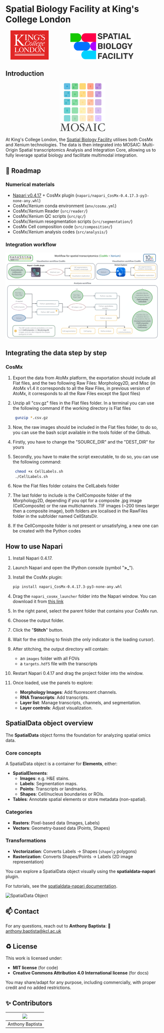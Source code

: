 # Spatial Biology Facility at King's College London

<p align="center">
  <img src="images/kcl_logo.png" width="125px">
  &nbsp;&nbsp;&nbsp;&nbsp;&nbsp;&nbsp;&nbsp;&nbsp;&nbsp;&nbsp;&nbsp;&nbsp;&nbsp;&nbsp;&nbsp;&nbsp;
  <img src="images/sbf_logo.png" width="210px">
  &nbsp;&nbsp;&nbsp;&nbsp;&nbsp;&nbsp;&nbsp;&nbsp;&nbsp;&nbsp;&nbsp;&nbsp;&nbsp;&nbsp;&nbsp;&nbsp;
</p>


## Introduction
<p align="center">
  <img src="images/mosaic.jpg" width="150px">
</p>

At King's College London, the [Spatial Biology Facility](https://www.kcl.ac.uk/research/facilities/the-spatial-biology-facility) utilises both CosMx and Xenium technologies. The data is then integrated into MOSAIC: Multi-Origin Spatial transcriptomics Analysis and Integration Core, allowing us to fully leverage spatial biology and facilitate multimodal integration.

## 🎯 Roadmap

### Numerical materials

- [Napari v0.4.17](https://github.com/napari/napari/releases/tag/v0.4.17) + CosMx plugin (`napari/napari_CosMx-0.4.17.3-py3-none-any.whl`)
- CosMx/Xenium conda environment (`env/cosmx.yml`)
- CosMx/Xenium Reader (`src/reader/`)
- CosMx/Xenium QC scripts (`src/qc/`)
- CosMx/Xenium resegmentation scripts (`src/segmentation/`)
- CosMx Cell composition code (`src/composition/`)
- CosMx/Xenium analysis codes (`src/analysis/`)

### Integration workflow

![Workflow](images/sbf_workflow.png)

## Integrating the data step by step

### CosMx

1. Export the data from AtoMx platform, the exportation should include all Flat files, and the two following Raw Files: Morphology2D, and Misc (in AtoMx v1.4 it corresponds to all the Raw Files, in previous version of AtoMx, it corresponds to all the Raw Files except the Spot files)
2. Unzip all "csv.gz" files in the Flat files folder. In a terminal you can use the following command if the working directory is Flat files

   ```bash
    gunzip *.csv.gz
    ```
   
3. Now, the raw images should be included in the Flat files folder, to do so, you can use the bash scipt available in the tools folder of the Github.
4. Firstly, you have to change the "SOURCE_DIR" and the "DEST_DIR" for yours
5. Secondly, you have to make the script executable, to do so, you can use the following command:

   ```bash
    chmod +x CellLabels.sh
    ./CellLabels.sh
    ```

6. Now the Flat files folder cotains the CellLabels folder
7. The last folder to include is the CellComposite folder of the Morphology2D, depending if you opt for a composite .jpg image (CellComposite) or the raw multichannels .TIF images (~200 times larger then a composite image), both folders are localised in the RawFiles folder in the subfolder named CellStatsDir.
8. If the CellComposite folder is not present or unsatisfying, a new one can be created with the Python codes

## How to use Napari

1. Install Napari 0.4.17.
2. Launch Napari and open the IPython console (symbol "**>_**").
3. Install the CosMx plugin:

    ```bash
    pip install napari_CosMx-0.4.17.3-py3-none-any.whl
    ```

4. Drag the `napari_cosmx_launcher` folder into the Napari window. You can download it from [this link](https://emckclac-my.sharepoint.com/:f:/g/personal/k2481276_kcl_ac_uk/EkO8xJFpX8ZBv_lq-5zRHQQBjcoTOE8PONclhqUfj20zSw?e=WtIiKX)
5. In the right panel, select the parent folder that contains your CosMx run.
6. Choose the output folder.
7. Click the "**Stitch**" button.
8. Wait for the stitching to finish (the only indicator is the loading cursor).
9. After stitching, the output directory will contain:
   - an `images` folder with all FOVs
   - a `targets.hdf5` file with the transcripts
10. Restart Napari 0.4.17 and drag the project folder into the window.

11. Once loaded, use the panels to explore:

    - **Morphology Images**: Add fluorescent channels.
    - **RNA Transcripts**: Add transcripts.
    - **Layer list**: Manage transcripts, channels, and segmentation.
    - **Layer controls**: Adjust visualization.

## SpatialData object overview

The **SpatialData** object forms the foundation for analyzing spatial omics data.

### Core concepts

A SpatialData object is a container for **Elements**, either:

- **SpatialElements**:
    - **Images**: e.g. H&E stains.
    - **Labels**: Segmentation maps.
    - **Points**: Transcripts or landmarks.
    - **Shapes**: Cell/nucleus boundaries or ROIs.
- **Tables**: Annotate spatial elements or store metadata (non-spatial).

### Categories

- **Rasters**: Pixel-based data (Images, Labels)
- **Vectors**: Geometry-based data (Points, Shapes)

### Transformations

- **Vectorization**: Converts Labels → Shapes (`shapely` polygons)
- **Rasterization**: Converts Shapes/Points → Labels (2D image representation)

You can explore a SpatialData object visually using the **spatialdata-napari** plugin.

For tutorials, see the [spatialdata-napari documentation](https://spatialdata.scverse.org/projects/napari/en/latest/notebooks/spatialdata.html).

![SpatialData Object](images/spatialdata_object.png)

## 📫 Contact

For any questions, reach out to **Anthony Baptista**: 📧 [anthony.baptista@kcl.ac.uk](mailto:anthony.baptista@kcl.ac.uk)

## ♻️ License

This work is licensed under:

- **MIT license** (for code)
- **Creative Commons Attribution 4.0 International license** (for docs)

You may share/adapt for any purpose, including commercially, with proper credit and no added restrictions.

## ✨ Contributors

|<img src="https://api.dicebear.com/9.x/rings/svg?seed=Anthony%20Baptista" width="100px">   |
|------------------------------------------------------------------------------------------|
| Anthony Baptista                                                                         |
